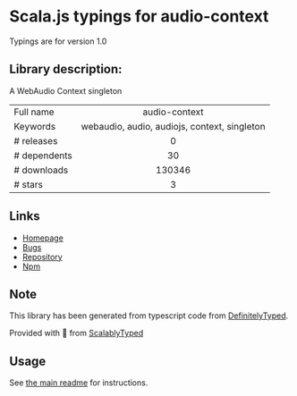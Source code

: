 
# Scala.js typings for audio-context

Typings are for version 1.0

## Library description:
A WebAudio Context singleton

|                    |                 |
| ------------------ | :-------------: |
| Full name          | audio-context |
| Keywords           | webaudio, audio, audiojs, context, singleton |
| # releases         | 0 |
| # dependents       | 30 |
| # downloads        | 130346 |
| # stars            | 3 |

## Links
- [Homepage](https://github.com/audiojs/audio-context)
- [Bugs](https://github.com/audiojs/audio-context/issues)
- [Repository](https://github.com/audiojs/audio-context)
- [Npm](https://www.npmjs.com/package/audio-context)
    


## Note
This library has been generated from typescript code from [DefinitelyTyped](https://definitelytyped.org).

Provided with :purple_heart: from [ScalablyTyped](https://github.com/oyvindberg/ScalablyTyped)

## Usage
See [the main readme](../../readme.md) for instructions.


